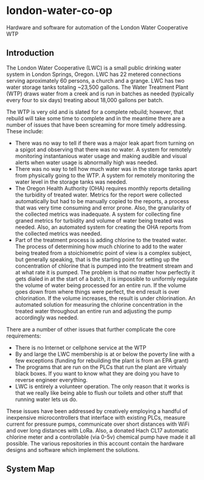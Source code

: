 # london-water-co-op
Hardware and software for automation of the London Water Cooperative WTP

## Introduction
The London Water Cooperative (LWC) is a small public drinking water system in London Springs, Oregon. LWC has 22 metered connections serving aproximately 60 persons, a church and a grange. LWC has two water storage tanks totaling ~23,500 gallons. The Water Treatment Plant (WTP) draws water from a creek and is run in batches as needed (typically every four to six days) treating about 18,000 gallons per batch. 

The WTP is very old and is slated for a complete rebuild; however, that rebuild will take some time to complete and in the meantime there are a number of issues that have been screaming for more timely addressing. These include:

- There was no way to tell if there was a major leak apart from turning on a spigot and observing that there was no water. A system for remotely monitoring instantanious water usage and making audible and visual alerts when water usage is abnormally high was needed.
- There was no way to tell how much water was in the storage tanks apart from physically going to the WTP. A system for remotely monitoring the water level in the storage tanks was needed.
- The Oregon Health Authority (OHA) requires monthly reports detailing the turbidity of treated water. Metrics for the report were collected automatically but had to be manually copied to the reports, a process that was very time consuming and error prone. Also, the granularity of the collected metrics was inadequate. A system for collecting fine graned metrics for turbidity and volume of water being treated was needed. Also, an automated system for creating the OHA reports from the collected metrics was needed.
- Part of the treatment process is adding chlorine to the treated water. The process of determining how much chlorine to add to the water being treated from a stoichiometric point of view is a complex subject, but generally speaking, that is the starting point for setting up the concentration of chlorine that is pumped into the treatment stream and at what rate it is pumped. The problem is that no matter how perfectly it gets dialed in at the start of a batch, it is impossible to uniformly regulate the volume of water being processed for an entire run. If the volume goes down from where things were perfect, the end result is over chlorination. If the volume increases, the result is under chlorination. An automated solution for measuring the chlorine concentration in the treated water throughout an entire run and adjusting the pump accordingly was needed.

There are a number of other issues that further complicate the core requirements:

- There is no Internet or cellphone service at the WTP
- By and large the LWC membership is at or below the poverty line with a few exceptions (funding for rebuilding the plant is from an EPA grant)
- The programs that are run on the PLCs that run the plant are virtualy black boxes. If you want to know what they are doing you have to reverse engineer everything.
- LWC is entirely a volunteer operation. The only reason that it works is that we really like being able to flush our toilets and other stuff that running water lets us do.

These issues have been addressed by creatively employing a handful of inexpensive microcontrollers that interface with existing PLCs, measure current for pressure pumps, communicate over short distances with WiFi and over long distances with LoRa. Also, a donated Hach CL17 automatic chlorine meter and a controllable (via 0-5v) chemical pump have made it all possible. The various repositories in this account contain the hardware designs and software which implement the solutions.

## System Map
